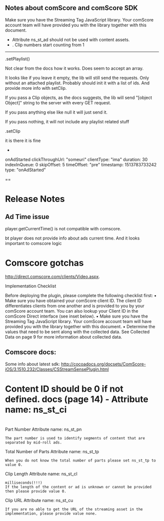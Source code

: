 
## Notes about comScore and comScore SDK

Make sure you have the Streaming Tag JavaScript library. Your comScore account team will have provided you with the library together with this document.

- Attribute ns_st_ad should not be used with content assets.
- . Clip numbers start counting from 1

-----


.setPlaylist()

Not clear from the docs how it works. Does seem to accept an array.

It looks like if you leave it empty, the lib will still send the requests. Only without an attached playlist. Probably should init it with a list of ids. And provide more info with setClip.

If you pass a Clip objects, as the docs suggests, the lib will send "[object Object]" string to the server with every GET request.

If you pass anything else like null it will just send it.

If you pass nothing, it will not include any playlist related stuff


.setClip

it is there it is fine

-

onAdStarted
	clickThroughUrl: "someuri"
	clientType: "ima"
	duration: 30
	indexInQueue: 0
	skipOffset: 5
	timeOffset: "pre"
	timestamp: 1513783733242
	type: "onAdStarted"


==



# Release Notes


## Ad Time issue

player.getCurrentTime() is not compatible with comscore.

bt player does not provide info about ads current time.
And it looks important to comscore logic

# Comscore gotchas

http://direct.comscore.com/clients/Video.aspx.

Implementation Checklist

Before deploying the plugin, please complete the following checklist first:
▪ Make sure you have obtained your comScore client ID. The client ID differentiates clients from one another and is provided to you by your comScore account team. You can also lookup your Client ID in the comScore Direct interface (see inset below).
▪ Make sure you have the Streaming Tag JavaScript library. Your comScore account team will have provided you with the library together with this document.
▪ Determine the values that need to be sent along with the collected data. See   Collected Data on page 9 for more information about collected data.



Comscore docs:
--------------

Some info about latest sdk:
http://cocoadocs.org/docsets/ComScore-iOS/3.1510.232/Classes/CSStreamSensePlugin.html

###
#   Content ID should be 0 if not defined. docs (page 14) - Attribute name: ns_st_ci
# #

Part Number
Attribute name: ns_st_pn

    The part number is used to identify segments of content that are separated by mid-roll ads.

Total Number of Parts
Attribute name: ns_st_tp

    When you do not know the total number of parts please set ns_st_tp to value 0.

Clip Length
Attribute name: ns_st_cl

    milliseconds(!!!)
    If the length of the content or ad is unknown or cannot be provided then please provide value 0.

Clip URL
Attribute name: ns_st_cu

    If you are no able to get the URL of the streaming asset in the implementation, please provide value none.
